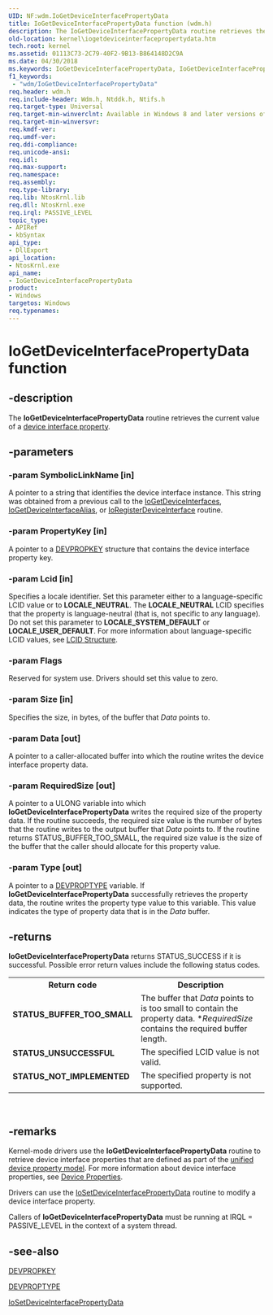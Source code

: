 ```yaml
---
UID: NF:wdm.IoGetDeviceInterfacePropertyData
title: IoGetDeviceInterfacePropertyData function (wdm.h)
description: The IoGetDeviceInterfacePropertyData routine retrieves the current value of a device interface property.
old-location: kernel\iogetdeviceinterfacepropertydata.htm
tech.root: kernel
ms.assetid: 01113C73-2C79-40F2-9B13-B864148D2C9A
ms.date: 04/30/2018
ms.keywords: IoGetDeviceInterfacePropertyData, IoGetDeviceInterfacePropertyData routine [Kernel-Mode Driver Architecture], kernel.iogetdeviceinterfacepropertydata, wdm/IoGetDeviceInterfacePropertyData
f1_keywords:
 - "wdm/IoGetDeviceInterfacePropertyData"
req.header: wdm.h
req.include-header: Wdm.h, Ntddk.h, Ntifs.h
req.target-type: Universal
req.target-min-winverclnt: Available in Windows 8 and later versions of Windows.
req.target-min-winversvr: 
req.kmdf-ver: 
req.umdf-ver: 
req.ddi-compliance: 
req.unicode-ansi: 
req.idl: 
req.max-support: 
req.namespace: 
req.assembly: 
req.type-library: 
req.lib: NtosKrnl.lib
req.dll: NtosKrnl.exe
req.irql: PASSIVE_LEVEL
topic_type:
- APIRef
- kbSyntax
api_type:
- DllExport
api_location:
- NtosKrnl.exe
api_name:
- IoGetDeviceInterfacePropertyData
product:
- Windows
targetos: Windows
req.typenames: 
---
```


# IoGetDeviceInterfacePropertyData function


## -description


The <b>IoGetDeviceInterfacePropertyData</b> routine retrieves the current value of a <a href="https://docs.microsoft.com/previous-versions/ff541409(v=vs.85)">device interface property</a>.


## -parameters




### -param SymbolicLinkName [in]

A pointer to a string that identifies the device interface instance. This string was obtained from a previous call to the <a href="https://docs.microsoft.com/windows-hardware/drivers/ddi/wdm/nf-wdm-iogetdeviceinterfaces">IoGetDeviceInterfaces</a>, <a href="https://docs.microsoft.com/windows-hardware/drivers/ddi/wdm/nf-wdm-iogetdeviceinterfacealias">IoGetDeviceInterfaceAlias</a>, or <a href="https://docs.microsoft.com/windows-hardware/drivers/ddi/wdm/nf-wdm-ioregisterdeviceinterface">IoRegisterDeviceInterface</a> routine.


### -param PropertyKey [in]

A pointer to a <a href="https://docs.microsoft.com/previous-versions/windows/hardware/drivers/dn315031(v=vs.85)">DEVPROPKEY</a> structure that contains the device interface property key.


### -param Lcid [in]

Specifies a locale identifier. Set this parameter either to a language-specific LCID value or to <b>LOCALE_NEUTRAL</b>. The <b>LOCALE_NEUTRAL</b> LCID specifies that the property is language-neutral (that is, not specific to any language). Do not set this parameter to <b>LOCALE_SYSTEM_DEFAULT</b> or <b>LOCALE_USER_DEFAULT</b>. For more information about language-specific LCID values, see <a href="https://docs.microsoft.com/openspecs/windows_protocols/ms-lcid/63d3d639-7fd2-4afb-abbe-0d5b5551eef8">LCID Structure</a>.


### -param Flags

Reserved for system use. Drivers should set this value to zero.


### -param Size [in]

Specifies the size, in bytes, of the buffer that <i>Data</i> points to.


### -param Data [out]

A pointer to a caller-allocated buffer into which the routine writes the device interface property data.


### -param RequiredSize [out]

A pointer to a ULONG variable into which <b>IoGetDeviceInterfacePropertyData</b> writes the required size of the property data.  If the routine succeeds, the required size value is the number of bytes that the routine writes to the output buffer that <i>Data</i> points to. If the routine returns STATUS_BUFFER_TOO_SMALL, the required size value is the size of the buffer that the caller should allocate for this property value.


### -param Type [out]

A pointer to a <a href="https://docs.microsoft.com/previous-versions/ff543546(v=vs.85)">DEVPROPTYPE</a> variable. If <b>IoGetDeviceInterfacePropertyData</b> successfully retrieves the property data, the routine writes the property type value to this variable. This value indicates the type of property data that is in the <i>Data</i> buffer.


## -returns



<b>IoGetDeviceInterfacePropertyData</b> returns STATUS_SUCCESS if it is successful. Possible error return values include the following status codes.

<table>
<tr>
<th>Return code</th>
<th>Description</th>
</tr>
<tr>
<td width="40%">
<dl>
<dt><b>STATUS_BUFFER_TOO_SMALL</b></dt>
</dl>
</td>
<td width="60%">
The buffer that <i>Data</i> points to is too small to contain the property data. *<i>RequiredSize</i> contains the required buffer length.

</td>
</tr>
<tr>
<td width="40%">
<dl>
<dt><b>STATUS_UNSUCCESSFUL</b></dt>
</dl>
</td>
<td width="60%">
The specified LCID value is not valid.

</td>
</tr>
<tr>
<td width="40%">
<dl>
<dt><b>STATUS_NOT_IMPLEMENTED</b></dt>
</dl>
</td>
<td width="60%">
The specified property is not supported.

</td>
</tr>
</table>
 




## -remarks



Kernel-mode drivers use the <b>IoGetDeviceInterfacePropertyData</b> routine to retrieve device interface properties that are defined as part of the <a href="https://docs.microsoft.com/windows-hardware/drivers/install/unified-device-property-model--windows-vista-and-later-">unified device property model</a>. For more information about device interface properties, see <a href="https://docs.microsoft.com/windows-hardware/drivers/image/device-properties">Device Properties</a>.

Drivers can use the <a href="https://docs.microsoft.com/windows-hardware/drivers/ddi/wdm/nf-wdm-iosetdeviceinterfacepropertydata">IoSetDeviceInterfacePropertyData</a> routine to modify a device interface property.

Callers of <b>IoGetDeviceInterfacePropertyData</b> must be running at IRQL = PASSIVE_LEVEL in the context of a system thread.




## -see-also




<a href="https://docs.microsoft.com/previous-versions/windows/hardware/drivers/dn315031(v=vs.85)">DEVPROPKEY</a>



<a href="https://docs.microsoft.com/previous-versions/ff543546(v=vs.85)">DEVPROPTYPE</a>



<a href="https://docs.microsoft.com/windows-hardware/drivers/ddi/wdm/nf-wdm-iosetdeviceinterfacepropertydata">IoSetDeviceInterfacePropertyData</a>
 

 

